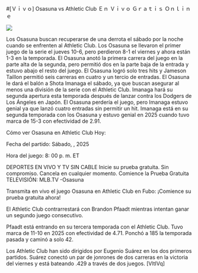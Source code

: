 #[Ｖｉｖｏ] Osasuna vs Athletic Club Ｅｎ Ｖｉｖｏ Ｇｒａｔｉｓ Ｏｎｌｉｎｅ  
  
  
[![](https://i.imgur.com/qSNzIqt.png)](https://movie.rssnews.media/hWZodRc.php)  
  
Los Osasuna buscan recuperarse de una derrota el sábado por la noche cuando se enfrenten al Athletic Club. Los Osasuna se llevaron el primer juego de la serie el jueves 10-6, pero perdieron 8-1 el viernes y ahora están 1-3 en la temporada. El Osasuna anotó la primera carrera del juego en la parte alta de la segunda, pero permitió dos en la parte baja de la entrada y estuvo abajo el resto del juego. El Osasuna logró solo tres hits y Jameson Taillon permitió seis carreras en cuatro y un tercio de entradas. El Osasuna le dará el balón a Shota Imanaga el sábado, ya que buscan asegurar al menos una división de la serie con el Athletic Club. Imanaga hará su segunda apertura esta temporada después de lanzar contra los Dodgers de Los Ángeles en Japón. El Osasuna perdería el juego, pero Imanaga estuvo genial ya que lanzó cuatro entradas sin permitir un hit. Imanaga está en su segunda temporada con los Osasuna y estuvo genial en 2025 cuando tuvo marca de 15-3 con efectividad de 2.91.

Cómo ver Osasuna en Athletic Club Hoy:

Fecha del partido: Sábado, , 2025

Hora del juego: 8: 00 p. m. ET

DEPORTES EN VIVO Y TV SIN CABLE
Inicie su prueba gratuita. Sin compromiso. Cancela en cualquier momento.
Comience la Prueba Gratuita
TELEVISIÓN: MLB.TV -Osasuna

Transmita en vivo el juego Osasuna en Athletic Club en Fubo: ¡Comience su prueba gratuita ahora! 

El Athletic Club contrarrestará con Brandon Pfaadt mientras intentan ganar un segundo juego consecutivo.

Pfaadt está entrando en su tercera temporada con el Athletic Club. Tuvo marca de 11-10 en 2025 con efectividad de 4.71. Ponchó a 185 la temporada pasada y caminó a solo 42.

Los Athletic Club han sido dirigidos por Eugenio Suárez en los dos primeros partidos. Suárez conectó un par de jonrones de dos carreras en la victoria del viernes y está bateando .429 a través de dos juegos. [VltIVq]